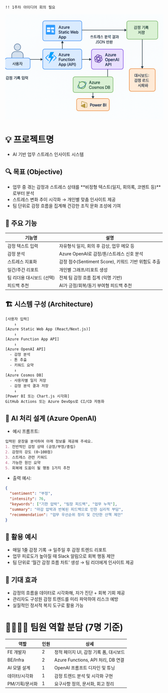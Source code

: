 ```txt
!! 1주차 아이디어 회의 필요
```

![alt text](image.png)

# 💡 프로젝트명
- AI 기반 업무 스트레스 인사이트 시스템

## 🔍 목표 (Objective)
- 업무 중 겪는 감정과 스트레스 상태를 **비정형 텍스트(일지, 회의록, 코멘트 등)**로부터 분석
- 스트레스 변화 추이 시각화 → 개인별 맞춤 인사이트 제공
- 팀 단위로 감정 흐름을 집계해 건강한 조직 문화 조성에 기여

## 📌 주요 기능

|기능명|	설명|
|-----|-----|
|감정 텍스트 입력|	자유형식 일지, 회의 후 감상, 업무 메모 등|
|감정 분석	|Azure OpenAI로 감정/톤/스트레스 신호 분석|
|스트레스 지표화	|감정 점수(Sentiment Score), 키워드 기반 위험도 추출|
|일간/주간 리포트|	개인별 그래프/리포트 생성|
|팀 리더용 대시보드 (선택)	|전체 팀 감정 흐름 집계 (익명 기반)|
|피드백 추천	|AI가 긍정/회복/동기 부여형 피드백 추천|
## 🏗️ 시스템 구성 (Architecture)
```plaintext
[사용자 입력]
    ↓
[Azure Static Web App (React/Next.js)]
    ↓
[Azure Function App API]
    ↓
[Azure OpenAI API]
  - 감정 분석
  - 톤 추출
  - 키워드 요약
    ↓
[Azure Cosmos DB]
  - 사용자별 일지 저장
  - 감정 분석 결과 저장
    ↓
[Power BI 또는 Chart.js 시각화]
GitHub Actions 또는 Azure DevOps로 CI/CD 자동화
```

## 🤖 AI 처리 설계 (Azure OpenAI)
- 예시 프롬프트:
```markdown
입력된 문장을 분석하여 아래 정보를 제공해 주세요.
1. 전반적인 감정 상태 (긍정/부정/중립)
2. 감정의 강도 (0~100점)
3. 스트레스 관련 키워드
4. 가능한 원인 요약
5. 회복에 도움이 될 행동 1가지 추천
```
- 출력 예시:
```json
{
  "sentiment": "부정",
  "intensity": 76,
  "keywords": ["기한 압박", "팀장 피드백", "업무 누적"],
  "summary": "마감 압박과 반복된 피드백으로 인한 심리적 부담",
  "recommendation": "업무 우선순위 정리 및 간단한 산책 제안"
}
```
## 🧪 활용 예시
- 매일 1줄 감정 기록 → 일주일 후 감정 트렌드 리포트
- 업무 피로도가 높아질 때 Slack 알림으로 회복 행동 제안
- 팀 단위로 ‘월간 감정 흐름 차트’ 생성 → 팀 리더에게 인사이트 제공

## 🎯 기대 효과
- 감정의 흐름을 데이터로 시각화해, 자가 진단 + 회복 기회 제공
- 관리자도 구성원 감정 트렌드를 미리 파악하여 리스크 예방
- 실질적인 정서적 복지 도구로 활용 가능

# 👨‍👩‍👧‍👦 팀원 역할 분담 (7명 기준)

|역할	|인원	|상세|
|-----|-----|-----|
|FE 개발자|	2	|정적 페이지 UI, 감정 기록 폼, 대시보드|
|BE/Infra|	2|	Azure Functions, API 처리, DB 연결|
|AI 모델 설계|	1	|OpenAI 프롬프트 디자인 및 튜닝|
|데이터/시각화|	1	|감정 트렌드 분석 및 시각화 구현|
|PM/기획/문서화|	1	|요구사항 정의, 문서화, 회고 정리|
